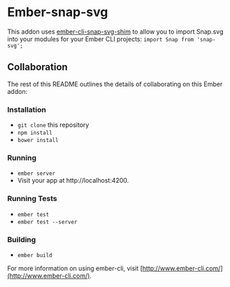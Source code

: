 # Ember-snap-svg

This addon uses [ember-cli-snap-svg-shim](https://github.com/courthead/ember-cli-snap-svg-shim) to allow you to import Snap.svg into your modules for your Ember CLI projects: `import Snap from 'snap-svg';`

## Collaboration

The rest of this README outlines the details of collaborating on this Ember addon:

### Installation

* `git clone` this repository
* `npm install`
* `bower install`

### Running

* `ember server`
* Visit your app at http://localhost:4200.

### Running Tests

* `ember test`
* `ember test --server`

### Building

* `ember build`

For more information on using ember-cli, visit [http://www.ember-cli.com/](http://www.ember-cli.com/).
